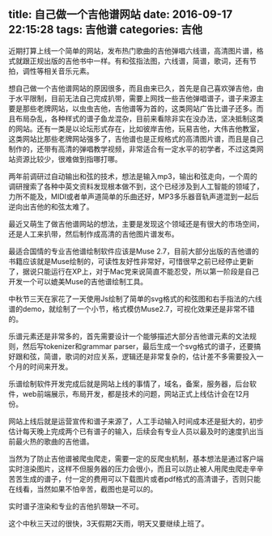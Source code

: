 title: 自己做一个吉他谱网站
date: 2016-09-17 22:15:28
tags: 吉他谱
categories: 吉他
---

近期打算上线一个简单的网站，发布热门歌曲的吉他弹唱六线谱，高清图片谱，格式就跟正规出版的吉他书中一样。有和弦指法图，六线谱，简谱，歌词，还有节拍，调性等相关音乐元素。

想自己做一个吉他谱网站的原因很多，而且由来已久，首先是自己喜欢弹吉他，由于水平限制，目前无法自己完成扒带，需要上网找一些吉他弹唱谱子，谱子来源主要是那些老牌网站，以虫虫吉他，吉他谱等为首的，这类网站广告比谱子还多。而且布局杂乱，各种样式的谱子鱼龙混杂，目前来看除非实在没办法，坚决抵制这类的网站。还有一类是以论坛形式存在，比如彼岸吉他，玩易吉他，大伟吉他教室，这类网站比那些老牌网站强多了，吉他谱也是正规格式的高清图片谱，而且是自己制作的，还带有高清的弹唱教学视频，非常适合有一定水平的初学者，不过这类网站资源比较少，很难做到指哪打哪。

两年前调研过自动输出和弦的技术，想法是输入mp3，输出和弦走向，一个周的调研搜索了各种中英文资料发现根本做不到，这个已经涉及到人工智能的领域了，力所不能及，MIDI或者单声道简单的乐曲还好，MP3多乐器音轨声道混到一起后逆向出吉他的和弦太难了。

最近又萌生了做吉他谱网站的想法，主要是发现这个领域还是有很大的市场空间，还是人工来扒带，然后制作成高清的吉他图片谱发布。

最适合国情的专业吉他谱绘制软件应该是Muse 2.7，目前大部分出版的吉他谱的书籍应该就是Muse绘制的，可读性友好性非常好，可惜很早之前已经停止更新了，据说只能运行在XP上，对于Mac党来说简直不能忍受，所以第一阶段是自己开发一个可以媲美Muse的吉他谱绘制工具。

中秋节三天在家花了一天使用Js绘制了简单的svg格式的和弦图和右手指法的六线谱的demo，就绘制了一个小节，格式模仿Muse2.7，可视化效果还是非常不错的。

乐谱元素还是非常多的，首先需要设计一个能够描述大部分吉他谱元素的文法规则，然后写tokenizer和grammar parser，最后生成一个svg格式的谱子，还要搞好跟和弦，简谱，歌词的对应关系，逻辑还是非常复杂的，估计差不多需要投入一个月的时间来开发。

乐谱绘制软件开发完成后就是网站上线的事情了，域名，备案，服务器，后台软件，web前端展示，布局开发，都是技术的问题，网站正式上线估计会在12月份。

网站上线后就是运营宣传和谱子来源了，人工手动输入时间成本还是挺大的，初步估计每天晚上完成两个已有谱子的输入，后续会有专业人员以最及时的速度扒出当前最火热的歌曲的吉他谱。

当然为了防止吉他谱被爬虫爬走，需要一定的反爬虫机制，基本想法是通过客户端实时渲染图片，这样不但服务器的压力会很小，而且可以防止被人用爬虫爬走辛辛苦苦生成的谱子，付一定的费用可以下载图片或者pdf格式的高清谱子，否则只能在线看，当然如果不怕辛苦，截图也是可以的。

实时谱子渲染和专业的吉他扒带缺一不可。

这个中秋三天过的很快，3天假期2天雨，明天又要继续上班了。
